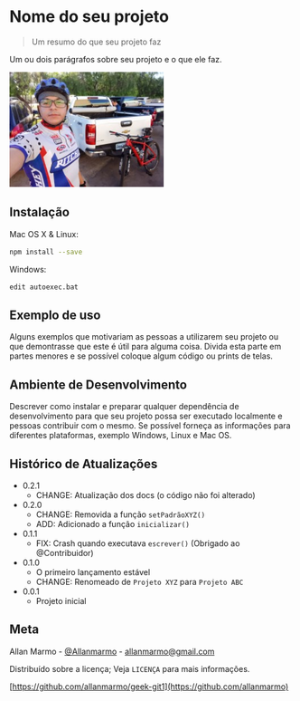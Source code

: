 # Nome do seu projeto
> Um resumo do que seu projeto faz

Um ou dois parágrafos sobre seu projeto e o que ele faz.

![](allanmarmo.jpg)

## Instalação

Mac OS X & Linux:

```sh
npm install --save
```
Windows:

```sh
edit autoexec.bat
```

## Exemplo de uso

Alguns exemplos que motivariam as pessoas a utilizarem seu projeto ou que demontrasse que este é útil para alguma coisa. Divida esta parte em partes menores e se possível coloque algum código ou prints de telas.

## Ambiente de Desenvolvimento

Descrever como instalar e preparar qualquer dependência de desenvolvimento para que seu projeto possa ser executado localmente e pessoas contribuir com o mesmo. Se possível forneça as informações para diferentes plataformas, exemplo Windows, Linux e Mac OS.

## Histórico de Atualizações

* 0.2.1
    * CHANGE: Atualização dos docs (o código não foi alterado)
* 0.2.0
    * CHANGE: Removida a função `setPadrãoXYZ()`
    * ADD: Adicionado a função `inicializar()`
* 0.1.1
    * FIX: Crash quando executava `escrever()` (Obrigado ao @Contribuidor)
* 0.1.0
    * O primeiro lançamento estável
    * CHANGE: Renomeado de `Projeto XYZ` para `Projeto ABC`
* 0.0.1
    * Projeto inicial

## Meta

Allan Marmo - [@Allanmarmo](https://twitter.com/Allanmarmo) - allanmarmo@gmail.com

Distribuído sobre a licença; Veja `LICENÇA` para mais informações.

[https://github.com/allanmarmo/geek-git1](https://github.com/allanmarmo)
